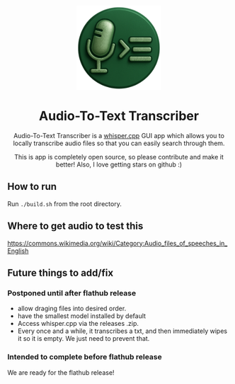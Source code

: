 <p align="center"><img width='190' src="https://github.com/JaredTweed/AudioToTextTranscriber/blob/main/images/icon-large.png">
<h1 align="center">Audio-To-Text Transcriber</h1>

<p align="center">Audio-To-Text Transcriber is a <a href="https://github.com/ggml-org/whisper.cpp">whisper.cpp</a> GUI app which allows you to locally transcribe audio files so that you can easily search through them.</p>

<p align="center">This is app is completely open source, so please contribute and make it better! Also, I love getting stars on github :)</p>

<!--<p align="center"><a href='https://flathub.org/apps/io.github.JaredTweed.AudioToTextTranscriber'><img width='190' alt='Download on Flathub' src='https://flathub.org/api/badge?locale=en'/></a></p> -->

## How to run

Run `./build.sh` from the root directory.

## Where to get audio to test this

https://commons.wikimedia.org/wiki/Category:Audio_files_of_speeches_in_English

## Future things to add/fix

### Postponed until after flathub release

* allow draging files into desired order.
* have the smallest model installed by default
* Access whisper.cpp via the releases .zip.
* Every once and a while, it transcribes a txt, and then immediately wipes it so it is empty. We just need to prevent that.

### Intended to complete before flathub release

We are ready for the flathub release!